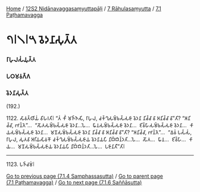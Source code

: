 
[Home](/) / [12S2 Nidānavaggasaṃyuttapāḷi](/tipitaka/12S2.md) / [7 Rāhulasaṃyutta](/tipitaka/12S2/7.md) / [7.1 Paṭhamavagga](/tipitaka/12S2/7/7.1.md)

# 𑁭𑁇𑁧𑁇𑁫 𑀯𑁂𑀤𑀦𑀸𑀲𑀼𑀢𑁆𑀢

### 𑀭𑀸𑀳𑀼𑀮𑀲𑀁𑀬𑀼𑀢𑁆𑀢

### 𑀧𑀞𑀫𑀯𑀕𑁆𑀕

### 𑀯𑁂𑀤𑀦𑀸𑀲𑀼𑀢𑁆𑀢

(192.)

1122\. 𑀲𑀸𑀯𑀢𑁆𑀣𑀺𑀬𑀁 𑀯𑀺𑀳𑀭𑀢𑀺𑁇 “𑀢𑀁 𑀓𑀺𑀁 𑀫𑀜𑁆𑀜𑀲𑀺, 𑀭𑀸𑀳𑀼𑀮, 𑀘𑀓𑁆𑀔𑀼𑀲𑀫𑁆𑀨𑀲𑁆𑀲𑀚𑀸 𑀯𑁂𑀤𑀦𑀸 𑀦𑀺𑀘𑁆𑀘𑀸 𑀯𑀸 𑀅𑀦𑀺𑀘𑁆𑀘𑀸 𑀯𑀸”𑀢𑀺? “𑀅𑀦𑀺𑀘𑁆𑀘𑀸, 𑀪𑀦𑁆𑀢𑁂”…  “𑀲𑁄𑀢𑀲𑀫𑁆𑀨𑀲𑁆𑀲𑀚𑀸 𑀯𑁂𑀤𑀦𑀸…𑀧𑁂…  𑀖𑀸𑀦𑀲𑀫𑁆𑀨𑀲𑁆𑀲𑀚𑀸 𑀯𑁂𑀤𑀦𑀸…  𑀚𑀺𑀯𑁆𑀳𑀸𑀲𑀫𑁆𑀨𑀲𑁆𑀲𑀚𑀸 𑀯𑁂𑀤𑀦𑀸…  𑀓𑀸𑀬𑀲𑀫𑁆𑀨𑀲𑁆𑀲𑀚𑀸 𑀯𑁂𑀤𑀦𑀸…  𑀫𑀦𑁄𑀲𑀫𑁆𑀨𑀲𑁆𑀲𑀚𑀸 𑀯𑁂𑀤𑀦𑀸 𑀦𑀺𑀘𑁆𑀘𑀸 𑀯𑀸 𑀅𑀦𑀺𑀘𑁆𑀘𑀸 𑀯𑀸”𑀢𑀺? “𑀅𑀦𑀺𑀘𑁆𑀘𑀸, 𑀪𑀦𑁆𑀢𑁂”…  “𑀏𑀯𑀁 𑀧𑀲𑁆𑀲𑀁, 𑀭𑀸𑀳𑀼𑀮, 𑀲𑀼𑀢𑀯𑀸 𑀅𑀭𑀺𑀬𑀲𑀸𑀯𑀓𑁄 𑀘𑀓𑁆𑀔𑀼𑀲𑀫𑁆𑀨𑀲𑁆𑀲𑀚𑀸𑀬 𑀯𑁂𑀤𑀦𑀸𑀬𑀧𑀺 𑀦𑀺𑀩𑁆𑀩𑀺𑀦𑁆𑀤𑀢𑀺…𑀧𑁂…  𑀲𑁄𑀢…  𑀖𑀸𑀦…  𑀚𑀺𑀯𑁆𑀳𑀸…  𑀓𑀸𑀬…  𑀫𑀦𑁄𑀲𑀫𑁆𑀨𑀲𑁆𑀲𑀚𑀸𑀬 𑀯𑁂𑀤𑀦𑀸𑀬𑀧𑀺 𑀦𑀺𑀩𑁆𑀩𑀺𑀦𑁆𑀤𑀢𑀺…𑀧𑁂…  𑀧𑀚𑀸𑀦𑀸𑀢𑀻”𑀢𑀺𑁇

---

1123\. 𑀧𑀜𑁆𑀘𑀫𑀁𑁇



[Go to previous page (7.1.4 Samphassasutta)](/tipitaka/12S2/7/7.1/7.1.4.md) / [Go to parent page (7.1 Paṭhamavagga)](/tipitaka/12S2/7/7.1.md) / [Go to next page (7.1.6 Saññāsutta)](/tipitaka/12S2/7/7.1/7.1.6.md)


